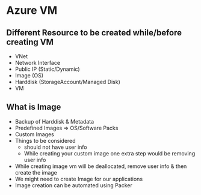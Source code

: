 # Azure VM

## Different Resource to be created while/before creating VM
* VNet
* Network Interface
* Public IP (Static/Dynamic)
* Image (OS)
* Harddisk (StorageAccount/Managed Disk)
* VM

## What is Image
* Backup of Harddisk & Metadata
* Predefined Images => OS/Software Packs
* Custom Images
* Things to be considered
    * should not have user info
    * While creating your custom image one extra step would be removing user info
* While creating image vm will be deallocated, remove user info & then create the image
* We might need to create Image for our applications
* Image creation can be automated using Packer
